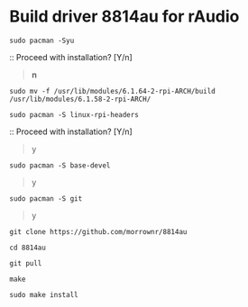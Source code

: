 # Build driver 8814au for rAudio


```
sudo pacman -Syu
```
>
>
:: Proceed with installation? [Y/n]
> **n**
>
```
sudo mv -f /usr/lib/modules/6.1.64-2-rpi-ARCH/build /usr/lib/modules/6.1.58-2-rpi-ARCH/
```
```
sudo pacman -S linux-rpi-headers
```
>
:: Proceed with installation? [Y/n]
> y
> 
```
sudo pacman -S base-devel
```
>
> y
>
```
sudo pacman -S git
```
>
> y
> 
```
git clone https://github.com/morrownr/8814au
```
>
```
cd 8814au
```
>
```
git pull
```
> 
```
make
```
>
```
sudo make install
```
>
